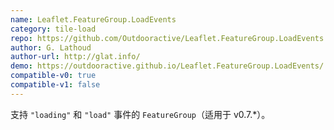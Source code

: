```yaml
---
name: Leaflet.FeatureGroup.LoadEvents
category: tile-load
repo: https://github.com/Outdooractive/Leaflet.FeatureGroup.LoadEvents
author: G. Lathoud
author-url: http://glat.info/
demo: https://outdooractive.github.io/Leaflet.FeatureGroup.LoadEvents/
compatible-v0: true
compatible-v1: false
---
```


支持 `"loading"` 和 `"load"` 事件的 `FeatureGroup`（适用于 v0.7.*）。
